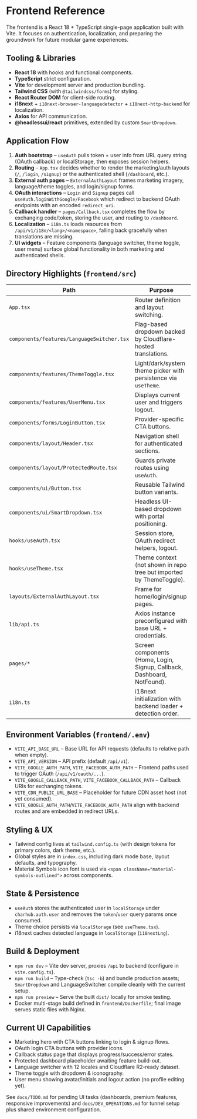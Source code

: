 # Frontend Reference

The frontend is a React 18 + TypeScript single-page application built with Vite. It focuses on authentication, localization, and preparing the groundwork for future modular game experiences.

## Tooling & Libraries

- **React 18** with hooks and functional components.
- **TypeScript** strict configuration.
- **Vite** for development server and production bundling.
- **Tailwind CSS** (with `@tailwindcss/forms`) for styling.
- **React Router DOM** for client-side routing.
- **i18next** + `i18next-browser-languagedetector` + `i18next-http-backend` for localization.
- **Axios** for API communication.
- **@headlessui/react** primitives, extended by custom `SmartDropdown`.

## Application Flow

1. **Auth bootstrap** – `useAuth` pulls token + user info from URL query string (OAuth callback) or localStorage, then exposes session helpers.
2. **Routing** – `App.tsx` decides whether to render the marketing/auth layouts (`/`, `/login`, `/signup`) or the authenticated shell (`/dashboard`, etc.).
3. **External auth pages** – `ExternalAuthLayout` frames marketing imagery, language/theme toggles, and login/signup forms.
4. **OAuth interactions** – `Login` and `Signup` pages call `useAuth.loginWithGoogle/Facebook` which redirect to backend OAuth endpoints with an encoded `redirect_uri`.
5. **Callback handler** – `pages/Callback.tsx` completes the flow by exchanging code/token, storing the user, and routing to `/dashboard`.
6. **Localization** – `i18n.ts` loads resources from `/api/v1/i18n/<lang>/<namespace>`, falling back gracefully when translations are missing.
7. **UI widgets** – Feature components (language switcher, theme toggle, user menu) surface global functionality in both marketing and authenticated shells.

## Directory Highlights (`frontend/src`)

| Path | Purpose |
|------|---------|
| `App.tsx` | Router definition and layout switching. |
| `components/features/LanguageSwitcher.tsx` | Flag-based dropdown backed by Cloudflare-hosted translations. |
| `components/features/ThemeToggle.tsx` | Light/dark/system theme picker with persistence via `useTheme`. |
| `components/features/UserMenu.tsx` | Displays current user and triggers logout. |
| `components/forms/LoginButton.tsx` | Provider-specific CTA buttons. |
| `components/layout/Header.tsx` | Navigation shell for authenticated sections. |
| `components/layout/ProtectedRoute.tsx` | Guards private routes using `useAuth`. |
| `components/ui/Button.tsx` | Reusable Tailwind button variants. |
| `components/ui/SmartDropdown.tsx` | Headless UI-based dropdown with portal positioning. |
| `hooks/useAuth.tsx` | Session store, OAuth redirect helpers, logout.
| `hooks/useTheme.tsx` | Theme context (not shown in repo tree but imported by ThemeToggle). |
| `layouts/ExternalAuthLayout.tsx` | Frame for home/login/signup pages. |
| `lib/api.ts` | Axios instance preconfigured with base URL + credentials. |
| `pages/*` | Screen components (Home, Login, Signup, Callback, Dashboard, NotFound). |
| `i18n.ts` | i18next initialization with backend loader + detection order. |

## Environment Variables (`frontend/.env`)

- `VITE_API_BASE_URL` – Base URL for API requests (defaults to relative path when empty).
- `VITE_API_VERSION` – API prefix (default `/api/v1`).
- `VITE_GOOGLE_AUTH_PATH`, `VITE_FACEBOOK_AUTH_PATH` – Frontend paths used to trigger OAuth (`/api/v1/oauth/...`).
- `VITE_GOOGLE_CALLBACK_PATH`, `VITE_FACEBOOK_CALLBACK_PATH` – Callback URIs for exchanging tokens.
- `VITE_CDN_PUBLIC_URL_BASE` – Placeholder for future CDN asset host (not yet consumed).
- `VITE_GOOGLE_AUTH_PATH`/`VITE_FACEBOOK_AUTH_PATH` align with backend routes and are embedded in redirect URLs.

## Styling & UX

- Tailwind config lives at `tailwind.config.ts` (with design tokens for primary colors, dark theme, etc.).
- Global styles are in `index.css`, including dark mode base, layout defaults, and typography.
- Material Symbols icon font is used via `<span className="material-symbols-outlined">` across components.

## State & Persistence

- `useAuth` stores the authenticated user in `localStorage` under `charhub.auth.user` and removes the `token`/`user` query params once consumed.
- Theme choice persists via `localStorage` (see `useTheme.tsx`).
- i18next caches detected language in `localStorage` (`i18nextLng`).

## Build & Deployment

- `npm run dev` – Vite dev server, proxies `/api` to backend (configure in `vite.config.ts`).
- `npm run build` – Type-check (`tsc -b`) and bundle production assets; `SmartDropdown` and LanguageSwitcher compile cleanly with the current setup.
- `npm run preview` – Serve the built `dist/` locally for smoke testing.
- Docker multi-stage build defined in `frontend/Dockerfile`; final image serves static files with Nginx.

## Current UI Capabilities

- Marketing hero with CTA buttons linking to login & signup flows.
- OAuth login CTA buttons with provider icons.
- Callback status page that displays progress/success/error states.
- Protected dashboard placeholder awaiting feature build-out.
- Language switcher with 12 locales and Cloudflare R2-ready dataset.
- Theme toggle with dropdown & iconography.
- User menu showing avatar/initials and logout action (no profile editing yet).

See `docs/TODO.md` for pending UI tasks (dashboards, premium features, responsive improvements) and `docs/DEV_OPERATIONS.md` for tunnel setup plus shared environment configuration.